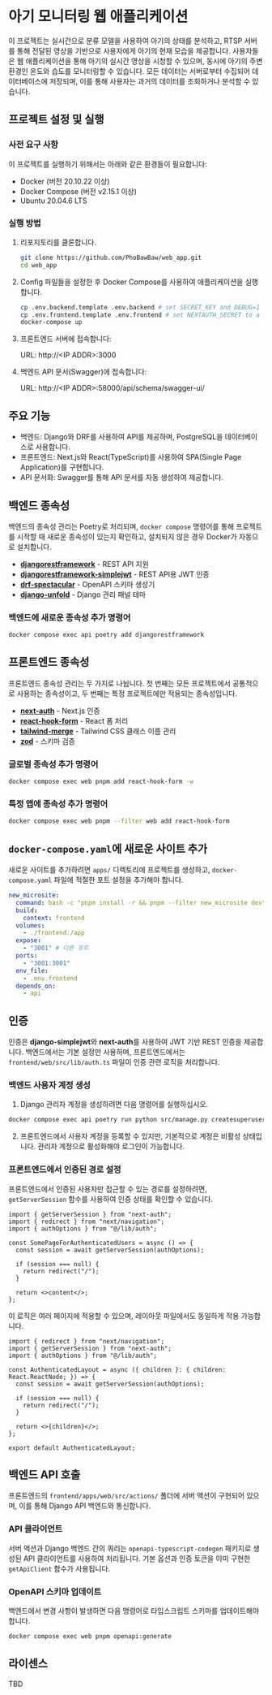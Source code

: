 # 아기 모니터링 웹 애플리케이션

이 프로젝트는 실시간으로 분류 모델을 사용하여 아기의 상태를 분석하고, RTSP 서버를 통해 전달된 영상을 기반으로 사용자에게 아기의 현재 모습을 제공합니다. 사용자들은 웹 애플리케이션을 통해 아기의 실시간 영상을 시청할 수 있으며, 동시에 아기의 주변 환경인 온도와 습도를 모니터링할 수 있습니다. 모든 데이터는 서버로부터 수집되어 데이터베이스에 저장되며, 이를 통해 사용자는 과거의 데이터를 조회하거나 분석할 수 있습니다.

## 프로젝트 설정 및 실행

### 사전 요구 사항

이 프로젝트를 실행하기 위해서는 아래와 같은 환경들이 필요합니다:

- Docker (버전 20.10.22 이상)
- Docker Compose (버전 v2.15.1 이상)
- Ubuntu 20.04.6 LTS

### 실행 방법

1. 리포지토리를 클론합니다.

   ```bash
   git clone https://github.com/PhoBawBaw/web_app.git
   cd web_app

2. Config 파일들을 설정한 후 Docker Compose를 사용하여 애플리케이션을 실행합니다.

    ```bash
    cp .env.backend.template .env.backend # set SECRET_KEY and DEBUG=1 for debug mode on
    cp .env.frontend.template .env.frontend # set NEXTAUTH_SECRET to a value "openssl rand -base64 32"
    docker-compose up
    ```

3. 프론트엔드 서버에 접속합니다:

    URL: http://\<IP ADDR>:3000

4. 백엔드 API 문서(Swagger)에 접속합니다:

    URL: http://\<IP ADDR>:58000/api/schema/swagger-ui/

## 주요 기능
  - 백엔드: Django와 DRF를 사용하여 API를 제공하며, PostgreSQL을 데이터베이스로 사용합니다.
  - 프론트엔드: Next.js와 React(TypeScript)를 사용하여 SPA(Single Page Application)를 구현합니다.
  - API 문서화: Swagger를 통해 API 문서를 자동 생성하여 제공합니다.

## 백엔드 종속성

백엔드의 종속성 관리는 Poetry로 처리되며, `docker compose` 명령어를 통해 프로젝트를 시작할 때 새로운 종속성이 있는지 확인하고, 설치되지 않은 경우 Docker가 자동으로 설치합니다.

- **[djangorestframework](https://github.com/encode/django-rest-framework)** - REST API 지원
- **[djangorestframework-simplejwt](https://github.com/jazzband/djangorestframework-simplejwt)** - REST API용 JWT 인증
- **[drf-spectacular](https://github.com/tfranzel/drf-spectacular)** - OpenAPI 스키마 생성기
- **[django-unfold](https://github.com/unfoldadmin/django-unfold)** - Django 관리 패널 테마

### 백엔드에 새로운 종속성 추가 명령어

```bash
docker compose exec api poetry add djangorestframework
```

## 프론트엔드 종속성

프론트엔드 종속성 관리는 두 가지로 나뉩니다. 첫 번째는 모든 프로젝트에서 공통적으로 사용하는 종속성이고, 두 번째는 특정 프로젝트에만 적용되는 종속성입니다.

- **[next-auth](https://github.com/nextauthjs/next-auth)** - Next.js 인증
- **[react-hook-form](https://github.com/react-hook-form/react-hook-form)** - React 폼 처리
- **[tailwind-merge](https://github.com/dcastil/tailwind-merge)** - Tailwind CSS 클래스 이름 관리
- **[zod](https://github.com/colinhacks/zod)** - 스키마 검증

### 글로벌 종속성 추가 명령어

```bash
docker compose exec web pnpm add react-hook-form -w
```

### 특정 앱에 종속성 추가 명령어

```bash
docker compose exec web pnpm --filter web add react-hook-form
```

## `docker-compose.yaml`에 새로운 사이트 추가

새로운 사이트를 추가하려면 `apps/` 디렉토리에 프로젝트를 생성하고, `docker-compose.yaml` 파일에 적절한 포트 설정을 추가해야 합니다.

```yaml
new_microsite:
  command: bash -c "pnpm install -r && pnpm --filter new_microsite dev"
  build:
    context: frontend
  volumes:
    - ./frontend:/app
  expose:
    - "3001" # 다른 포트
  ports:
    - "3001:3001"
  env_file:
    - .env.frontend
  depends_on:
    - api
```

## 인증

인증은 **django-simplejwt**와 **next-auth**를 사용하여 JWT 기반 REST 인증을 제공합니다. 백엔드에서는 기본 설정만 사용하며, 프론트엔드에서는 `frontend/web/src/lib/auth.ts` 파일이 인증 관련 로직을 처리합니다.

### 백엔드 사용자 계정 생성

1. Django 관리자 계정을 생성하려면 다음 명령어를 실행하십시오.

```bash
docker compose exec api poetry run python src/manage.py createsuperuser
```

2. 프론트엔드에서 사용자 계정을 등록할 수 있지만, 기본적으로 계정은 비활성 상태입니다. 관리자 계정으로 활성화해야 로그인이 가능합니다.

### 프론트엔드에서 인증된 경로 설정

프론트엔드에서 인증된 사용자만 접근할 수 있는 경로를 설정하려면, `getServerSession` 함수를 사용하여 인증 상태를 확인할 수 있습니다.

```tsx
import { getServerSession } from "next-auth";
import { redirect } from "next/navigation";
import { authOptions } from "@/lib/auth";

const SomePageForAuthenticatedUsers = async () => {
  const session = await getServerSession(authOptions);

  if (session === null) {
    return redirect("/");
  }

  return <>content</>;
};
```

이 로직은 여러 페이지에 적용할 수 있으며, 레이아웃 파일에서도 동일하게 적용 가능합니다.

```tsx
import { redirect } from "next/navigation";
import { getServerSession } from "next-auth";
import { authOptions } from "@/lib/auth";

const AuthenticatedLayout = async ({ children }: { children: React.ReactNode; }) => {
  const session = await getServerSession(authOptions);

  if (session === null) {
    return redirect("/");
  }

  return <>{children}</>;
};

export default AuthenticatedLayout;
```

## 백엔드 API 호출

프론트엔드의 `frontend/apps/web/src/actions/` 폴더에 서버 액션이 구현되어 있으며, 이를 통해 Django API 백엔드와 통신합니다.

### API 클라이언트

서버 액션과 Django 백엔드 간의 쿼리는 `openapi-typescript-codegen` 패키지로 생성된 API 클라이언트를 사용하여 처리됩니다. 기본 옵션과 인증 토큰을 이미 구현한 `getApiClient` 함수가 사용됩니다.

### OpenAPI 스키마 업데이트

백엔드에서 변경 사항이 발생하면 다음 명령어로 타입스크립트 스키마를 업데이트해야 합니다.

```bash
docker compose exec web pnpm openapi:generate
```

## 라이센스
  TBD

